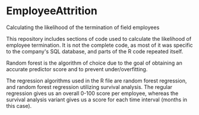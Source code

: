# EmployeeAttrition
Calculating the likelihood of the termination of field employees 


This repository includes sections of code used to calculate the likelihood of employee termination.  It is not the complete code, as most of it was specific to the company's SQL database, and parts of the R code repeated itself.

Random forest is the algorithm of choice due to the goal of obtaining an accurate predictor score and to prevent under/overfitting.

The regression algorithms used in the R file are random forest regression, and random forest regression utilizing survival analysis.  The regular regression gives us an overall 0-100 score per employee, whereas the survival analysis variant gives us a score for each time interval (months in this case).
